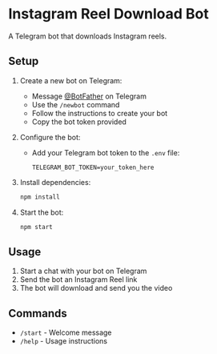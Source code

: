 # Instagram Reel Download Bot

A Telegram bot that downloads Instagram reels.

## Setup

1. Create a new bot on Telegram:
   - Message [@BotFather](https://t.me/botfather) on Telegram
   - Use the `/newbot` command
   - Follow the instructions to create your bot
   - Copy the bot token provided

2. Configure the bot:
   - Add your Telegram bot token to the `.env` file:
     ```
     TELEGRAM_BOT_TOKEN=your_token_here
     ```

3. Install dependencies:
   ```bash
   npm install
   ```

4. Start the bot:
   ```bash
   npm start
   ```

## Usage

1. Start a chat with your bot on Telegram
2. Send the bot an Instagram Reel link
3. The bot will download and send you the video

## Commands

- `/start` - Welcome message
- `/help` - Usage instructions